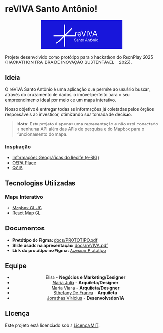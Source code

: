 # reVIVA Santo Antônio!

<div align="center">
  <img src="public/logo.jpg" alt="Logo do Projeto">
</div>

Projeto desenvolvido como protótipo para o hackathon do RecnPlay 2025 (HACKATHON FRA-BRA DE INOVAÇÃO SUSTENTÁVEL - 2025).

## Ideia

O reVIVA Santo Antônio é uma aplicação que permite ao usuário buscar, através do cruzamento de dados, o imóvel perfeito para o seu empreendimento ideal por meio de um mapa interativo.

Nosso objetivo é entregar todas as informações já coletadas pelos órgãos responsáveis ao investidor, otimizando sua tomada de decisão.

> **Nota:** Este projeto é apenas uma representação e não está conectado a nenhuma API além das APIs de pesquisa e do Mapbox para o funcionamento do mapa.

### Inspiração

- [Informações Geográficas do Recife (e-SIG)](https://www2.recife.pe.gov.br/servico/informacoes-geograficas-do-recife-esig)
- [OSPA Place](https://www.ospa.place/)
- [QGIS](https://qgis.org/)

## Tecnologias Utilizadas

### Mapa Interativo
- [Mapbox GL JS](https://docs.mapbox.com/mapbox-gl-js/api/)
- [React Map GL](https://visgl.github.io/react-map-gl/)

## Documentos

- **Protótipo do Figma:** [docs/PROTOTIPO.pdf](docs/PROTOTIPO.pdf)
- **Slide usado na apresentação:** [docs/reVIVA.pdf](docs/reVIVA.pdf)
- **Link do protótipo no Figma:** [Acessar Protótipo](https://www.figma.com/proto/gLib3130WRGDICWLWx8XES/HACKA-PROTOTIPO?node-id=155-12&t=bLHXdmiKtZbzZMxP-1)

## Equipe

<div align="center">
  <ul>
    <li>Elisa - <strong>Negócios e Marketing/Designer</strong></li>
    <li><a href="https://www.linkedin.com/in/-majujab">Maria Julia</a> - <strong>Arquiteta/Designer</strong></li>
    <li>Maria Viana - <strong>Arquiteta/Designer</strong></li>
    <li><a href="https://www.linkedin.com/in/sthefany-de-fran%C3%A7a-lima-672b54147/">Sthefany De França</a> - <strong>Arquiteta</strong></li>
    <li><a href="https://www.linkedin.com/in/-jonathasvinicius/">Jonathas Vinicius</a> - <strong>Desenvolvedor/IA</strong></li>
  </ul>
</div>

## Licença

Este projeto está licenciado sob a [Licença MIT](LICENSE).
